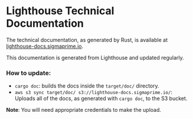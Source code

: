 # Lighthouse Technical Documentation

The technical documentation, as generated by Rust, is available at [lighthouse-docs.sigmaprime.io](http://lighthouse-docs.sigmaprime.io/).

This documentation is generated from Lighthouse and updated regularly.


### How to update:

- `cargo doc`: builds the docs inside the `target/doc/` directory.
- `aws s3 sync target/doc/ s3://lighthouse-docs.sigmaprime.io/`: Uploads all of the docs, as generated with `cargo doc`, to the S3 bucket.

**Note**: You will need appropriate credentials to make the upload.


